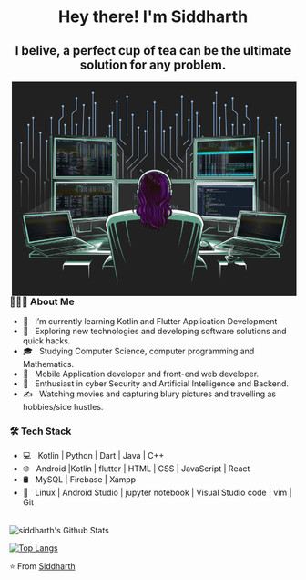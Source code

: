 <h1 color="red" align="center"> Hey there! I'm Siddharth </h1>
  <h2 align="center">I belive, a perfect cup of tea can be the ultimate solution for any problem.</h2>
  
  <img align="right" alt="GIF" src="/img.jpeg" width="500"/>

<h3> 👨🏻‍💻 About Me </h3>

- 🔭 &nbsp; I’m currently learning Kotlin and Flutter Application Development
- 🤔 &nbsp; Exploring new technologies and developing software solutions and quick hacks.
- 🎓 &nbsp; Studying Computer Science, computer programming and Mathematics.
- 💼 &nbsp; Mobile Application  developer and front-end web developer.
- 🌱 &nbsp; Enthusiast in cyber Security and Artificial Intelligence and Backend.
- ✍️ &nbsp; Watching movies and capturing blury pictures and travelling as hobbies/side hustles.


<h3>🛠 Tech Stack</h3>

- 💻 &nbsp; Kotlin | Python | Dart | Java | C++  
- 🌐 &nbsp; Android |Kotlin | flutter | HTML | CSS | JavaScript | React 
- 🛢 &nbsp; MySQL | Firebase | Xampp
- 🔧 &nbsp; Linux | Android Studio | jupyter notebook | Visual Studio code | vim | Git


<br>

<img align="center" src="https://github-readme-stats.vercel.app/api?username=siddharth1729&include_all_commits=true&count_private=true&show_icons=true&line_height=20&title_color=7A7ADB&icon_color=2234AE&text_color=D3D3D3&bg_color=0,000000,130F40" alt="siddharth's Github Stats">

</br>

[![Top Langs](https://github-readme-stats.vercel.app/api/top-langs/?username=siddharth1729&layout=compact&text_color=daf7dc&bg_color=151515)](https://github.com/siddharth1729/github-readme-stats)



⭐️ From [Siddharth](https://github.com/siddharth1729)
